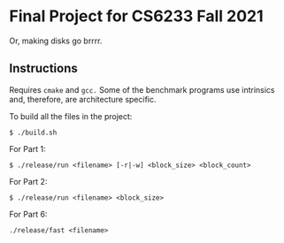 # Final Project for CS6233 Fall 2021

Or, making disks go brrrr.

## Instructions

Requires `cmake` and `gcc.` Some of the benchmark programs use intrinsics and, therefore, are architecture specific.

To build all the files in the project:
```shell
$ ./build.sh
```

For Part 1:
```shell
$ ./release/run <filename> [-r|-w] <block_size> <block_count>
```

For Part 2:
```shell
$ ./release/run <filename> <block_size>
```

For Part 6:
```shell
./release/fast <filename>
```